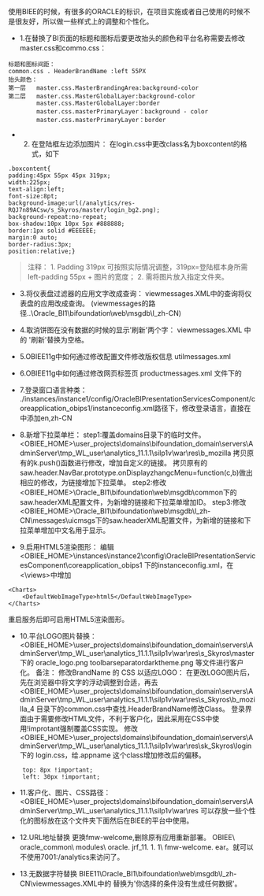 使用BIEE的时候，有很多的ORACLE的标识，在项目实施或者自己使用的时候不是很友好，所以做一些样式上的调整和个性化。

* 1.在替换了BI页面的标题和图标后要更改抬头的颜色和平台名称需要去修改master.css和commo.css：
```
标题和图标间距：
common.css . HeaderBrandName :left 55PX 
抬头颜色：
第一层   master.css.MasterBrandingArea:background-color
第二层   master.css.MasterGlobalLayer:background-color
        master.css.MasterGlobalLayer:border
        master.css.masterPrimaryLayer：background - color
        master.css.masterPrimaryLayer：border 
```
* 2. 在登陆框左边添加图片：
在login.css中更改class名为boxcontent的格式，如下
```
.boxcontent{
padding:45px 55px 45px 319px; 
width:225px;
text-align:left;
font-size:8pt;
background-image:url(/analytics/res-RQJ7n89ACsw/s_Skyros/master/login_bg2.png);
background-repeat:no-repeat;
box-shadow:10px 10px 5px #888888;
border:1px solid #EEEEEE;
margin:0 auto;
border-radius:3px;
position:relative;}
```
> 注释：
    1. Padding 319px 可按照实际情况调整，319px=登陆框本身所需left-padding 55px + 图片的宽度；
    2. 需将图片放入指定文件夹。

* 3.将仪表盘过滤器的应用文字改成查询：
viewmessages.XML中的<WebMessage name="kmsgEVCPromptApply"><HTML>查询</HTML></WebMessage>将仪表盘的应用改成查询。
(viewmessages的路径..\Oracle_BI1\bifoundation\web\msgdb\l_zh-CN\)

* 4.取消饼图在没有数据的时候的显示'刷新'两个字：
viewmessages.XML  中的<WebMessage name="kmsgEVCLinkRefresh"> '刷新'替换为空格。

* 5.OBIEE11g中如何通过修改配置文件修改版权信息 utilmessages.xml

* 6.OBIEE11g中如何通过修改网页标签页 productmessages.xml 文件下的<WebMessage name="kmsgProductPortal">

* 7.登录窗口语言种类：
./instances/instance1/config/OracleBIPresentationServicesComponent/coreapplication_obips1/instanceconfig.xml路径下，修改登录语言，直接在<ServerInstance>中添加<Localization><AllowedLanguages>en,zh-CN</AllowedLanguages> </Localization>

* 8.新增下拉菜单栏：
step1:覆盖domains目录下的临时文件。
<OBIEE_HOME>\user_projects\domains\bifoundation_domain\servers\AdminServer\tmp\_WL_user\analytics_11.1.1\silp1v\war\res\b_mozilla
拷贝原有的k.push()函数进行修改，增加自定义的链接。
拷贝原有的saw.header.NavBar.prototype.onDisplayzhangcMenu=function(c,b)做出相应的修改，为链接增加下拉菜单。
step2:修改<OBIEE_HOME>\Oracle_BI1\bifoundation\web\msgdb\common下的saw.headerXML配置文件，为新增的链接和下拉菜单增加ID。
step3:修改<OBIEE_HOME>\Oracle_BI1\bifoundation\web\msgdb\l_zh-CN\messages\uicmsgs下的saw.headerXML配置文件，为新增的链接和下拉菜单增加中文名用于显示。


* 9.启用HTML5渲染图形：
编辑<OBIEE_HOME>\instances\instance2\config\OracleBIPresentationServicesComponent\coreapplication_obips1 下的instanceconfig.xml，在<\views>中增加

```
<Charts>
    <DefaultWebImageType>html5</DefaultWebImageType>
</Charts>
```
重启服务后即可启用HTML5渲染图形。

* 10.平台LOGO图片替换：
<OBIEE_HOME>\user_projects\domains\bifoundation_domain\servers\AdminServer\tmp\_WL_user\analytics_11.1.1\silp1v\war\res\s_Skyros\master下的
oracle_logo.png
toolbarseparatordarktheme.png
等文件进行客户化。
备注：
修改BrandName 的 CSS 以适应LOGO：
在更改LOGO图片后，先在浏览器中将文字的浮动调整到合适，再去
<OBIEE_HOME>\user_projects\domains\bifoundation_domain\servers\AdminServer\tmp\_WL_user\analytics_11.1.1\silp1v\war\res\s_Skyros\b_mozilla_4 目录下的common.css中查找.HeaderBrandName修改Class。
登录界面由于需要修改HTML文件，不利于客户化，因此采用在CSS中使用!improtant强制覆盖CSS实现。
修改<OBIEE_HOME>\user_projects\domains\bifoundation_domain\servers\AdminServer\tmp\_WL_user\analytics_11.1.1\silp1v\war\res\sk_Skyros\login 下的 login.css，给.appname 这个class增加修改后的偏移。
```
    top: 8px !important;
    left: 30px !important;
```

* 11.客户化、图片、CSS路径：
<OBIEE_HOME>\user_projects\domains\bifoundation_domain\servers\AdminServer\tmp\_WL_user\analytics_11.1.1\silp1v\war\res
可以存放一些个性化的图标放在这个文件夹下面然后在BIEE的平台中使用。

* 12.URL地址替换
更换fmw-welcome,删除原有应用重新部署。 OBIEE\ oracle_common\ modules\ oracle. jrf_11. 1. 1\ fmw-welcome. ear。就可以不使用7001:/analytics来访问了。

* 13.无数据字符替换
BIEE11\Oracle_BI1\bifoundation\web\msgdb\l_zh-CN\viewmessages.XML中的<WebMessage name="kmsgEVCNoRowsFilters"> 替换为'你选择的条件没有生成任何数据'。


